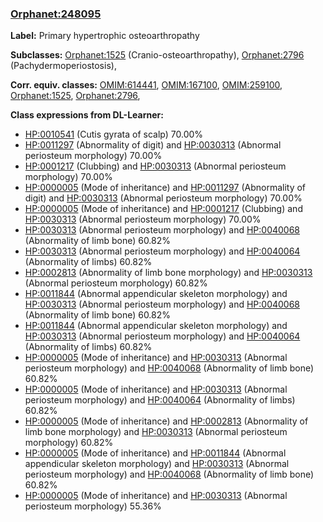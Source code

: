 
### [Orphanet:248095](http://www.orpha.net/ORDO/Orphanet_248095)
**Label:** Primary hypertrophic osteoarthropathy

**Subclasses:** [Orphanet:1525](http://www.orpha.net/ORDO/Orphanet_1525) (Cranio-osteoarthropathy), [Orphanet:2796](http://www.orpha.net/ORDO/Orphanet_2796) (Pachydermoperiostosis), 

**Corr. equiv. classes:** [OMIM:614441](http://purl.obolibrary.org/obo/OMIM_614441), [OMIM:167100](http://purl.obolibrary.org/obo/OMIM_167100), [OMIM:259100](http://purl.obolibrary.org/obo/OMIM_259100), [Orphanet:1525](http://www.orpha.net/ORDO/Orphanet_1525), [Orphanet:2796](http://www.orpha.net/ORDO/Orphanet_2796), 

**Class expressions from DL-Learner:**

- [HP:0010541](http://purl.obolibrary.org/obo/HP_0010541) (Cutis gyrata of scalp) 70.00%
- [HP:0011297](http://purl.obolibrary.org/obo/HP_0011297) (Abnormality of digit) and [HP:0030313](http://purl.obolibrary.org/obo/HP_0030313) (Abnormal periosteum morphology) 70.00%
- [HP:0001217](http://purl.obolibrary.org/obo/HP_0001217) (Clubbing) and [HP:0030313](http://purl.obolibrary.org/obo/HP_0030313) (Abnormal periosteum morphology) 70.00%
- [HP:0000005](http://purl.obolibrary.org/obo/HP_0000005) (Mode of inheritance) and [HP:0011297](http://purl.obolibrary.org/obo/HP_0011297) (Abnormality of digit) and [HP:0030313](http://purl.obolibrary.org/obo/HP_0030313) (Abnormal periosteum morphology) 70.00%
- [HP:0000005](http://purl.obolibrary.org/obo/HP_0000005) (Mode of inheritance) and [HP:0001217](http://purl.obolibrary.org/obo/HP_0001217) (Clubbing) and [HP:0030313](http://purl.obolibrary.org/obo/HP_0030313) (Abnormal periosteum morphology) 70.00%
- [HP:0030313](http://purl.obolibrary.org/obo/HP_0030313) (Abnormal periosteum morphology) and [HP:0040068](http://purl.obolibrary.org/obo/HP_0040068) (Abnormality of limb bone) 60.82%
- [HP:0030313](http://purl.obolibrary.org/obo/HP_0030313) (Abnormal periosteum morphology) and [HP:0040064](http://purl.obolibrary.org/obo/HP_0040064) (Abnormality of limbs) 60.82%
- [HP:0002813](http://purl.obolibrary.org/obo/HP_0002813) (Abnormality of limb bone morphology) and [HP:0030313](http://purl.obolibrary.org/obo/HP_0030313) (Abnormal periosteum morphology) 60.82%
- [HP:0011844](http://purl.obolibrary.org/obo/HP_0011844) (Abnormal appendicular skeleton morphology) and [HP:0030313](http://purl.obolibrary.org/obo/HP_0030313) (Abnormal periosteum morphology) and [HP:0040068](http://purl.obolibrary.org/obo/HP_0040068) (Abnormality of limb bone) 60.82%
- [HP:0011844](http://purl.obolibrary.org/obo/HP_0011844) (Abnormal appendicular skeleton morphology) and [HP:0030313](http://purl.obolibrary.org/obo/HP_0030313) (Abnormal periosteum morphology) and [HP:0040064](http://purl.obolibrary.org/obo/HP_0040064) (Abnormality of limbs) 60.82%
- [HP:0000005](http://purl.obolibrary.org/obo/HP_0000005) (Mode of inheritance) and [HP:0030313](http://purl.obolibrary.org/obo/HP_0030313) (Abnormal periosteum morphology) and [HP:0040068](http://purl.obolibrary.org/obo/HP_0040068) (Abnormality of limb bone) 60.82%
- [HP:0000005](http://purl.obolibrary.org/obo/HP_0000005) (Mode of inheritance) and [HP:0030313](http://purl.obolibrary.org/obo/HP_0030313) (Abnormal periosteum morphology) and [HP:0040064](http://purl.obolibrary.org/obo/HP_0040064) (Abnormality of limbs) 60.82%
- [HP:0000005](http://purl.obolibrary.org/obo/HP_0000005) (Mode of inheritance) and [HP:0002813](http://purl.obolibrary.org/obo/HP_0002813) (Abnormality of limb bone morphology) and [HP:0030313](http://purl.obolibrary.org/obo/HP_0030313) (Abnormal periosteum morphology) 60.82%
- [HP:0000005](http://purl.obolibrary.org/obo/HP_0000005) (Mode of inheritance) and [HP:0011844](http://purl.obolibrary.org/obo/HP_0011844) (Abnormal appendicular skeleton morphology) and [HP:0030313](http://purl.obolibrary.org/obo/HP_0030313) (Abnormal periosteum morphology) and [HP:0040068](http://purl.obolibrary.org/obo/HP_0040068) (Abnormality of limb bone) 60.82%
- [HP:0000005](http://purl.obolibrary.org/obo/HP_0000005) (Mode of inheritance) and [HP:0030313](http://purl.obolibrary.org/obo/HP_0030313) (Abnormal periosteum morphology) 55.36%


